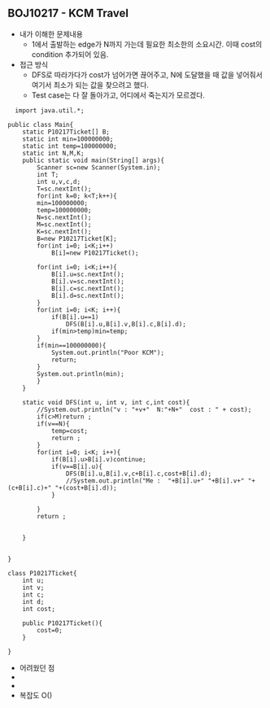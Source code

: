 ## BOJ10217 - KCM Travel

- 내가 이해한 문제내용
  - 1에서 출발하는 edge가 N까지 가는데 필요한 최소한의 소요시간. 이때 cost의 condition 추가되어 있음.
- 접근 방식
  - DFS로 따라가다가 cost가 넘어가면 끊어주고, N에 도달했을 때 값을 넣어줘서 여기서 최소가 되는 값을 찾으려고 했다.
  - Test case는 다 잘 돌아가고, 어디에서 죽는지가 모르겠다. 
~~~
  import java.util.*;

public class Main{
	static P10217Ticket[] B;
	static int min=100000000;
	static int temp=100000000;
	static int N,M,K;
	public static void main(String[] args){
		Scanner sc=new Scanner(System.in);
		int T;
		int u,v,c,d;
		T=sc.nextInt();
		for(int k=0; k<T;k++){
		min=100000000;
		temp=100000000;
		N=sc.nextInt();	
		M=sc.nextInt();	
		K=sc.nextInt();	
		B=new P10217Ticket[K];
		for(int i=0; i<K;i++)
			B[i]=new P10217Ticket();

		for(int i=0; i<K;i++){
			B[i].u=sc.nextInt();
			B[i].v=sc.nextInt();
			B[i].c=sc.nextInt();
			B[i].d=sc.nextInt();
		}	
		for(int i=0; i<K; i++){
			if(B[i].u==1)
				DFS(B[i].u,B[i].v,B[i].c,B[i].d);
			if(min>temp)min=temp;
		}
		if(min==100000000){
			System.out.println("Poor KCM");
			return;	
		}
		System.out.println(min);
		}
	}

	static void DFS(int u, int v, int c,int cost){	
		//System.out.println("v : "+v+"  N:"+N+"  cost : " + cost);
		if(c>M)return ;
		if(v==N){
			temp=cost;
			return ;
		}
		for(int i=0; i<K; i++){
			if(B[i].u>B[i].v)continue;
			if(v==B[i].u){
				DFS(B[i].u,B[i].v,c+B[i].c,cost+B[i].d);
				//System.out.println("Me :  "+B[i].u+" "+B[i].v+" "+(c+B[i].c)+" "+(cost+B[i].d));
			}
		
		}
		return ;
	
	
	} 


}

class P10217Ticket{
	int u;
	int v;
	int c;
	int d;
	int cost;

	public P10217Ticket(){
		cost=0;
	}

}
~~~
- 어려웠던 점
 - 
 - 
- 복잡도
  O()

